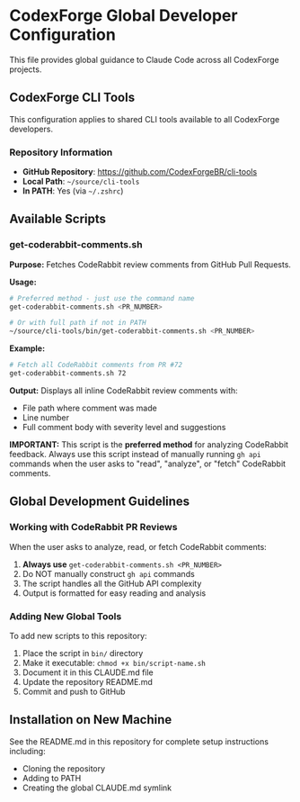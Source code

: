 # CodexForge Global Developer Configuration

This file provides global guidance to Claude Code across all CodexForge projects.

## CodexForge CLI Tools

This configuration applies to shared CLI tools available to all CodexForge developers.

### Repository Information
- **GitHub Repository**: https://github.com/CodexForgeBR/cli-tools
- **Local Path**: `~/source/cli-tools`
- **In PATH**: Yes (via `~/.zshrc`)

## Available Scripts

### get-coderabbit-comments.sh

**Purpose:** Fetches CodeRabbit review comments from GitHub Pull Requests.

**Usage:**
```bash
# Preferred method - just use the command name
get-coderabbit-comments.sh <PR_NUMBER>

# Or with full path if not in PATH
~/source/cli-tools/bin/get-coderabbit-comments.sh <PR_NUMBER>
```

**Example:**
```bash
# Fetch all CodeRabbit comments from PR #72
get-coderabbit-comments.sh 72
```

**Output:** Displays all inline CodeRabbit review comments with:
- File path where comment was made
- Line number
- Full comment body with severity level and suggestions

**IMPORTANT:** This script is the **preferred method** for analyzing CodeRabbit feedback. Always use this script instead of manually running `gh api` commands when the user asks to "read", "analyze", or "fetch" CodeRabbit comments.

## Global Development Guidelines

### Working with CodeRabbit PR Reviews

When the user asks to analyze, read, or fetch CodeRabbit comments:
1. **Always use** `get-coderabbit-comments.sh <PR_NUMBER>`
2. Do NOT manually construct `gh api` commands
3. The script handles all the GitHub API complexity
4. Output is formatted for easy reading and analysis

### Adding New Global Tools

To add new scripts to this repository:
1. Place the script in `bin/` directory
2. Make it executable: `chmod +x bin/script-name.sh`
3. Document it in this CLAUDE.md file
4. Update the repository README.md
5. Commit and push to GitHub

## Installation on New Machine

See the README.md in this repository for complete setup instructions including:
- Cloning the repository
- Adding to PATH
- Creating the global CLAUDE.md symlink

